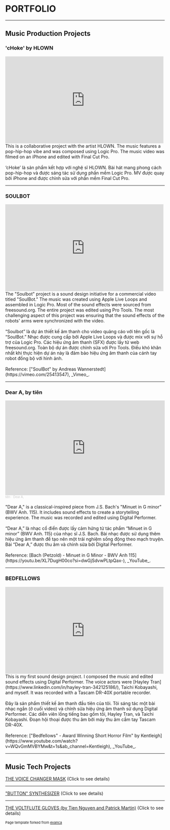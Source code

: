 # PORTFOLIO

---

## Music Production Projects
### 'cHoke' by HLOWN
<iframe width="500" height="275" src="https://www.youtube.com/embed/B9VO835IgI8?si=N1gQy5xYO94G-NYK" title="YouTube video player" frameborder="0" allow="accelerometer; autoplay; clipboard-write; encrypted-media; gyroscope; picture-in-picture; web-share" referrerpolicy="strict-origin-when-cross-origin" allowfullscreen></iframe>
<br>
This is a collaborative project with the artist HLOWN. The music features a pop-hip-hop vibe and was composed using Logic Pro. The music video was filmed on an iPhone and edited with Final Cut Pro.
<br><br>
‘cHoke’ là sản phẩm kết hợp với nghệ sĩ HLOWN. Bài hát mang phong cách pop-hip-hop và được sáng tác sử dụng phần mềm Logic Pro. MV được quay bởi iPhone and được chỉnh sửa với phần mềm Final Cut Pro.
 
---
### SOULBOT
<iframe width="500" height="275" src="https://www.youtube.com/embed/ltQaZAETpzY?si=BO-mjabKZZUsVhWJ" title="YouTube video player" frameborder="0" allow="accelerometer; autoplay; clipboard-write; encrypted-media; gyroscope; picture-in-picture; web-share" referrerpolicy="strict-origin-when-cross-origin" allowfullscreen></iframe>
<br>
The "Soulbot" project is a sound design initiative for a commercial video titled "SoulBot." The music was created using Apple Live Loops and assembled in Logic Pro. Most of the sound effects were sourced from freesound.org. The entire project was edited using Pro Tools. The most challenging aspect of this project was ensuring that the sound effects of the robots' arms were synchronized with the video.
<br><br>
“Soulbot” là dự án thiết kế âm thanh cho video quảng cáo với tên gốc là “SoulBot.” Nhạc được cung cấp bởi Apple Live Loops và được mix với sự hỗ trợ của Logic Pro. Các hiệu ứng âm thanh (SFX) được lấy từ web freesound.org. Toàn bộ dự án được chỉnh sửa với Pro Tools. Điều khó khăn nhất khi thực hiện dự án này là đảm bảo hiệu ứng âm thanh của cánh tay robot đồng bộ với hình ảnh.
<br><br>
Reference: ["SoulBot" by Andreas Wannerstedt](https://vimeo.com/25413547), _Vimeo_.

---
### Dear A, by tiên
<iframe width="100%" height="300" scrolling="no" frameborder="no" allow="autoplay" src="https://w.soundcloud.com/player/?url=https%3A//api.soundcloud.com/tracks/1968795387&color=%23ff5500&auto_play=false&hide_related=false&show_comments=true&show_user=true&show_reposts=false&show_teaser=true&visual=true"></iframe><div style="font-size: 10px; color: #cccccc;line-break: anywhere;word-break: normal;overflow: hidden;white-space: nowrap;text-overflow: ellipsis; font-family: Interstate,Lucida Grande,Lucida Sans Unicode,Lucida Sans,Garuda,Verdana,Tahoma,sans-serif;font-weight: 100;"><a href="https://soundcloud.com/tienn-704179162" title="tiên" target="_blank" style="color: #cccccc; text-decoration: none;">tiên</a> · <a href="https://soundcloud.com/tienn-704179162/dear-a" title="Dear A," target="_blank" style="color: #cccccc; text-decoration: none;">Dear A,</a></div>
<br>
"Dear A," is a classical-inspired piece from J.S. Bach's "Minuet in G minor" (BWV Anh. 115). It includes sound effects to create a storytelling experience. The music was recorded and edited using Digital Performer.
<br><br>
“Dear A,” là nhạc cổ điển được lấy cảm hứng từ tác phẩm “Minuet in G minor” (BWV Anh. 115) của nhạc sĩ J.S. Bach. Bài nhạc được sử dụng thêm hiệu ứng âm thanh để tạo nên một trải nghiệm sống động theo mạch truyện. Bài “Dear A,” được thu âm và chỉnh sửa bởi Digital Performer.
<br><br>
Reference: [Bach (Petzold) - Minuet in G Minor - BWV Anh 115](https://youtu.be/XL7DugH00co?si=dwGjSdvwPLtpQax-), _YouTube_.

---
### BEDFELLOWS
<iframe width="500" height="275" src="https://www.youtube.com/embed/qjXORN1yXfU?si=RAMZ1Sb05aZo75a2" title="YouTube video player" frameborder="0" allow="accelerometer; autoplay; clipboard-write; encrypted-media; gyroscope; picture-in-picture; web-share" referrerpolicy="strict-origin-when-cross-origin" allowfullscreen></iframe>
<br>
This is my first sound design project. I composed the music and edited sound effects using Digital Performer. The voice actors were [Hayley Tran](https://www.linkedin.com/in/hayley-tran-342125186/), Taichi Kobayashi, and myself. It was recorded with a Tascam DR-40X portable recorder.
<br><br>
Đây là sản phẩm thiết kế âm thanh đầu tiên của tôi. Tôi sáng tác một bài nhạc ngắn (ở cuối video) và chỉnh sửa hiệu ứng âm thanh sử dụng Digital Performer. Các diễn viên lồng tiếng bao gồm tôi, Hayley Tran, và Taichi Kobayashi. Đoạn hội thoại được thu âm bởi máy thu âm cầm tay Tascam DR-40X.
<br><br>
Reference: ["Bedfellows" - Award Winning Short Horror Film" by Kentleigh](https://www.youtube.com/watch?v=WQvGmMVBYMw&t=1s&ab_channel=Kentleigh), _YouTube_.

---

## Music Tech Projects
[THE VOICE CHANGER MASK](/voicechanger_page.md) (Click to see details)

---
["BUTTON" SYNTHESIZER](/buttonsynth_page.md) (Click to see details)

---
[THE VOLTFLUTE GLOVES (by Tien Nguyen and Patrick Martin)](glovesynth_page.md) (Click to see details)


<p style="font-size:11px">Page template forked from <a href="https://github.com/evanca/quick-portfolio">evanca</a></p>
<!-- Remove above link if you don't want to attibute -->
